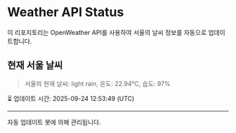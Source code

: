 
# Weather API Status

이 리포지토리는 OpenWeather API를 사용하여 서울의 날씨 정보를 자동으로 업데이트합니다.

## 현재 서울 날씨
> 서울의 현재 날씨: light rain, 온도: 22.94°C, 습도: 97%

⏳ 업데이트 시간: 2025-09-24 12:53:49 (UTC)

---
자동 업데이트 봇에 의해 관리됩니다.
